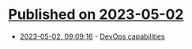 # [Published on 2023-05-02](index.md)

* [2023-05-02, 09:09:16](https://lobste.rs/s/vs4kf8/devops_capabilities) - [DevOps capabilities](https://cloud.google.com/architecture/devops)
